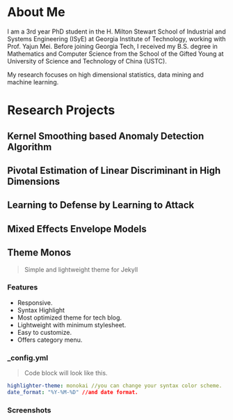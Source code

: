 
# About Me

I am a 3rd year PhD student in the H. Milton Stewart School of Industrial and Systems Engineering (ISyE) at Georgia Institute of Technology, working with Prof. Yajun Mei. Before joining Georgia Tech, I received my B.S. degree in Mathematics and Computer Science from the School of the Gifted Young at University of Science and Technology of China (USTC).

My research focuses on high dimensional statistics, data mining and machine learning. 

# Research Projects

## Kernel Smoothing based Anomaly Detection Algorithm

## Pivotal Estimation of Linear Discriminant in High Dimensions

## Learning to Defense by Learning to Attack

## Mixed Effects Envelope Models

## Theme Monos
> Simple and lightweight theme for Jekyll

### Features
- Responsive.
- Syntax Highlight
- Most optimized theme for tech blog.
- Lightweight with minimum stylesheet.
- Easy to customize.
- Offers category menu.

### _config.yml
> Code block will look like this.
```yml
highlighter-theme: monokai //you can change your syntax color scheme.
date_format: "%Y-%M-%D" //and date format.
```

### Screenshots


<!---
your comment goes here
and here
### Markdown
  Markdown is a lightweight and easy-to-use syntax for styling your writing. It includes conventions for
  ```markdown
  Syntax highlighted code block
  # Header 1
  ## Header 2
  ### Header 3
  - Bulleted
  - List
  1. Numbered
  2. List
  **Bold** and _Italic_ and `Code` text
  [Link](url) and ![Image](src)
  ```
  For more details see [GitHub Flavored Markdown](https://guides.github.com/features/mastering-markdown/).
  ### Jekyll Themes
  Your Pages site will use the layout and styles from the Jekyll theme you have selected in your [repository settings](https://github.com/YuyangShi/yuyangshi.github.io/settings). The name of this theme is saved in the Jekyll `_config.yml` configuration file.
  ### Support or Contact
  Having trouble with Pages? Check out our [documentation](https://docs.github.com/categories/github-pages-basics/) or [contact support](https://github.com/contact) and we’ll help you sort it out.
 --->

